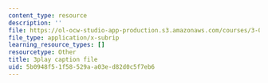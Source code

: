 ```yaml
---
content_type: resource
description: ''
file: https://ol-ocw-studio-app-production.s3.amazonaws.com/courses/3-091sc-introduction-to-solid-state-chemistry-fall-2010/5b0948f51f58529aa03ed82d0c5f7eb6_h57hFAsLAGo.vtt
file_type: application/x-subrip
learning_resource_types: []
resourcetype: Other
title: 3play caption file
uid: 5b0948f5-1f58-529a-a03e-d82d0c5f7eb6
---
```

